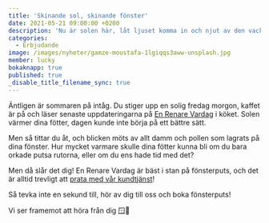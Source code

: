 ```yaml
---
title: 'Skinande sol, skinande fönster'
date: 2021-05-21 09:00:00 +0200
description: 'Nu är solen här, låt ljuset komma in och njut av den vackra himmelen.'
categories:
  - Erbjudande
image: /images/nyheter/gamze-moustafa-1lgiqqs3aww-unsplash.jpg
member: lucky
bokaknapp: true
published: true
_disable_title_filename_sync: true
---
```

Äntligen är sommaren p&aring; int&aring;g. Du stiger upp en solig fredag morgon, kaffet är p&aring; och läser senaste uppdateringarna p&aring; [En Renare Vardag](/arkiv/) i köket. Solen värmer dina fötter, dagen kunde inte börja p&aring; ett bättre sätt.

Men s&aring; tittar du &aring;t, och blicken möts av allt damm och pollen som lagrats p&aring; dina fönster. Hur mycket varmare skulle dina fötter kunna bli om du bara orkade putsa rutorna, eller om du ens hade tid med det?

Men d&aring; sl&aring;r det dig\! En Renare Vardag är bäst i stan p&aring; fönsterputs, och det är alltid trevligt att [prata med v&aring;r kundtjänst](/kontakta-oss/)\!

S&aring; tevka inte en sekund till, hör av dig till oss och boka fönsterputs\!

Vi ser framemot att höra fr&aring;n dig 🪟🌄

&nbsp;
